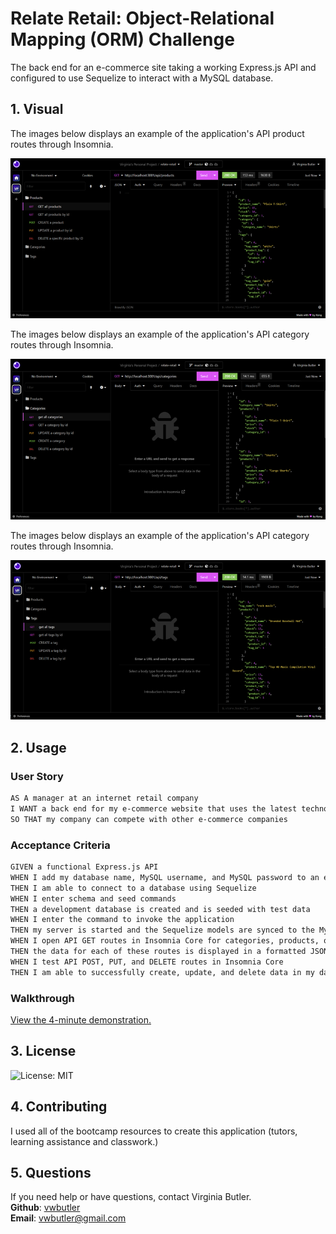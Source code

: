 # Relate Retail: Object-Relational Mapping (ORM) Challenge
The back end for an e-commerce site taking a working Express.js API and configured to use Sequelize to interact with a MySQL database.


## 1. Visual
The images below displays an example of the application's API product routes through Insomnia.

![Get Products](/assets/images/get_products.png)

The images below displays an example of the application's API category routes through Insomnia.

![Get Categories](/assets/images/get_categories.png)

The images below displays an example of the application's API category routes through Insomnia.

![Get Tags](/assets/images/get_tags.png)


## 2. Usage

### User Story

```md
AS A manager at an internet retail company
I WANT a back end for my e-commerce website that uses the latest technologies
SO THAT my company can compete with other e-commerce companies
```

### Acceptance Criteria

```md
GIVEN a functional Express.js API
WHEN I add my database name, MySQL username, and MySQL password to an environment variable file
THEN I am able to connect to a database using Sequelize
WHEN I enter schema and seed commands
THEN a development database is created and is seeded with test data
WHEN I enter the command to invoke the application
THEN my server is started and the Sequelize models are synced to the MySQL database
WHEN I open API GET routes in Insomnia Core for categories, products, or tags
THEN the data for each of these routes is displayed in a formatted JSON
WHEN I test API POST, PUT, and DELETE routes in Insomnia Core
THEN I am able to successfully create, update, and delete data in my database
```

### Walkthrough

  [View the 4-minute demonstration.](https://www.screencast.com/t/rQ521BN5)


## 3. License

![License: MIT](https://img.shields.io/badge/License-MIT-yellow.svg)


## 4. Contributing
  I used all of the bootcamp resources to create this application (tutors, learning assistance and classwork.)


## 5. Questions

If you need help or have questions, contact Virginia Butler.  
  **Github**: [vwbutler](https://github.com/vwbutler)  
  **Email**: vwbutler@gmail.com